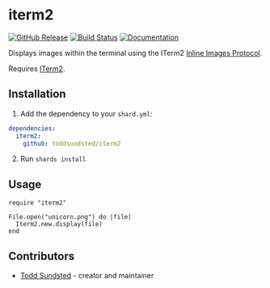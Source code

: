 # iterm2

[![GitHub Release](https://img.shields.io/github/release/toddsundsted/iterm2.svg)](https://github.com/toddsundsted/iterm2/releases)
[![Build Status](https://travis-ci.org/toddsundsted/iterm2.svg?branch=master)](https://travis-ci.org/toddsundsted/iterm2)
[![Documentation](https://img.shields.io/badge/docs-available-brightgreen.svg)](https://toddsundsted.github.io/iterm2/)

Displays images within the terminal using the ITerm2 [Inline Images
 Protocol](https://iterm2.com/documentation-images.html).

Requires [ITerm2](https://iterm2.com/).

## Installation

1. Add the dependency to your `shard.yml`:

```yaml
dependencies:
  iterm2:
    github: toddsundsted/iterm2
```

2. Run `shards install`

## Usage

```crystal
require "iterm2"

File.open("unicorn.png") do |file|
  Iterm2.new.display(file)
end
```

## Contributors

- [Todd Sundsted](https://github.com/toddsundsted) - creator and maintainer
